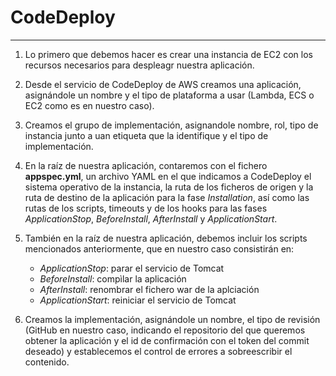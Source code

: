 # CodeDeploy
---

  1. Lo primero que debemos hacer es crear una instancia de EC2 con los recursos necesarios para despleagr nuestra aplicación.
     
  3. Desde el servicio de CodeDeploy de AWS creamos una aplicación, asignándole un nombre y el tipo de plataforma a usar (Lambda, ECS o EC2 como es en nuestro caso).
     
  4. Creamos el grupo de implementación, asignandole nombre, rol, tipo de instancia junto a uan etiqueta que la identifique y el tipo de implementación.
     
  5. En la raíz de nuestra aplicación, contaremos con el fichero **appspec.yml**, un archivo YAML en el que indicamos a CodeDeploy el sistema operativo de la instancia, la ruta de los ficheros de origen y la ruta de destino de la aplicación para la fase *Installation*, así como las rutas de los scripts, timeouts y de los hooks para las fases *ApplicationStop*, *BeforeInstall*, *AfterInstall* y *ApplicationStart*.
    
  6. También en la raíz de nuestra aplicación, debemos incluir los scripts mencionados anteriormente, que en nuestro caso consistirán en:
     - *ApplicationStop*: parar el servicio de Tomcat
     - *BeforeInstall*: compìlar la aplicación
     - *AfterInstall*: renombrar el fichero war de la aplciación
     - *ApplicationStart*: reiniciar el servicio de Tomcat
       
  7. Creamos la implementación, asignándole un nombre, el tipo de revisión (GitHub en nuestro caso, indicando el repositorio del que queremos obtener la aplicación y el id de confirmación con el token del commit deseado) y establecemos el control de errores a sobreescribir el contenido.

